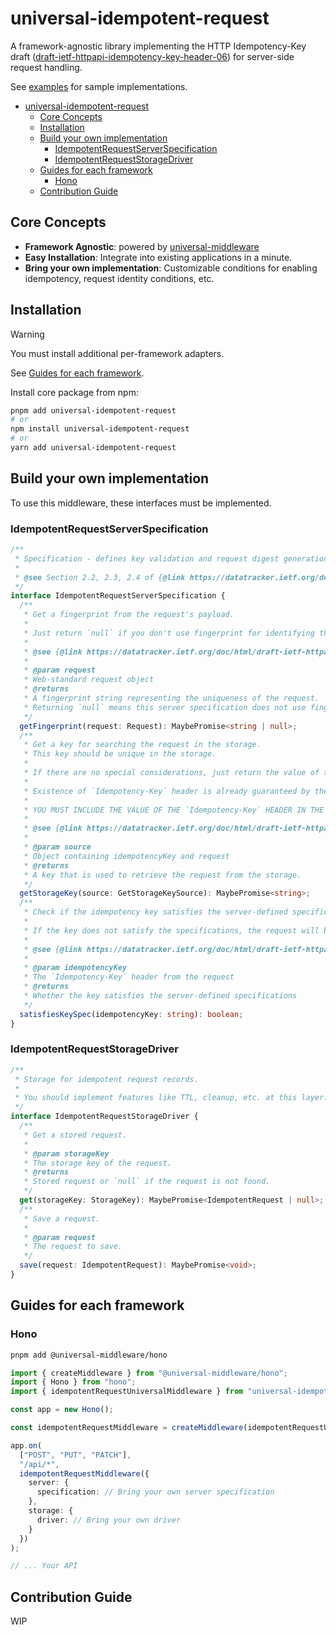 # universal-idempotent-request

A framework-agnostic library implementing the HTTP Idempotency-Key draft ([draft-ietf-httpapi-idempotency-key-header-06](https://datatracker.ietf.org/doc/html/draft-ietf-httpapi-idempotency-key-header-06)) for server-side request handling.

See [examples](./examples) for sample implementations.

<!-- TOC -->

- [universal-idempotent-request](#universal-idempotent-request)
  - [Core Concepts](#core-concepts)
  - [Installation](#installation)
  - [Build your own implementation](#build-your-own-implementation)
    - [IdempotentRequestServerSpecification](#idempotentrequestserverspecification)
    - [IdempotentRequestStorageDriver](#idempotentrequeststoragedriver)
  - [Guides for each framework](#guides-for-each-framework)
    - [Hono](#hono)
  - [Contribution Guide](#contribution-guide)

<!-- /TOC -->
<!-- /TOC -->
<!-- /TOC -->

## Core Concepts

- **Framework Agnostic**: powered by [universal-middleware](https://github.com/magne4000/universal-middleware)
- **Easy Installation**: Integrate into existing applications in a minute.
- **Bring your own implementation**: Customizable conditions for enabling idempotency, request identity conditions, etc.

## Installation

> [!WARNING]
> You must install additional per-framework adapters.
>
> See [Guides for each framework](#guides-for-each-framework).

Install core package from npm:

```bash
pnpm add universal-idempotent-request
# or
npm install universal-idempotent-request
# or
yarn add universal-idempotent-request
```

## Build your own implementation

To use this middleware, these interfaces must be implemented.

### IdempotentRequestServerSpecification

```ts
/**
 * Specification - defines key validation and request digest generation.
 *
 * @see Section 2.2, 2.3, 2.4 of {@link https://datatracker.ietf.org/doc/html/draft-ietf-httpapi-idempotency-key-header-06#section-2}
 */
interface IdempotentRequestServerSpecification {
  /**
   * Get a fingerprint from the request's payload.
   *
   * Just return `null` if you don't use fingerprint for identifying the request.
   *
   * @see {@link https://datatracker.ietf.org/doc/html/draft-ietf-httpapi-idempotency-key-header-06#section-2.4 Idempotency Fingerprint}
   *
   * @param request
   * Web-standard request object
   * @returns
   * A fingerprint string representing the uniqueness of the request.
   * Returning `null` means this server specification does not use fingerprint.
   */
  getFingerprint(request: Request): MaybePromise<string | null>;
  /**
   * Get a key for searching the request in the storage.
   * This key should be unique in the storage.
   *
   * If there are no special considerations, just return the value of the `Idempotency-Key` header.
   *
   * Existence of `Idempotency-Key` header is already guaranteed by the middleware.
   *
   * YOU MUST INCLUDE THE VALUE OF THE `Idempotency-Key` HEADER IN THE STORAGE KEY.
   *
   * @see {@link https://datatracker.ietf.org/doc/html/draft-ietf-httpapi-idempotency-key-header-06#section-5 Security Considerations}
   *
   * @param source
   * Object containing idempotencyKey and request
   * @returns
   * A key that is used to retrieve the request from the storage.
   */
  getStorageKey(source: GetStorageKeySource): MaybePromise<string>;
  /**
   * Check if the idempotency key satisfies the server-defined specifications
   *
   * If the key does not satisfy the specifications, the request will be processed without idempotency.
   *
   * @see {@link https://datatracker.ietf.org/doc/html/draft-ietf-httpapi-idempotency-key-header-06#section-2.5.2 Responsibilities - Resource}
   *
   * @param idempotencyKey
   * The `Idempotency-Key` header from the request
   * @returns
   * Whether the key satisfies the server-defined specifications
   */
  satisfiesKeySpec(idempotencyKey: string): boolean;
}
```

### IdempotentRequestStorageDriver

```ts
/**
 * Storage for idempotent request records.
 *
 * You should implement features like TTL, cleanup, etc. at this layer.
 */
interface IdempotentRequestStorageDriver {
  /**
   * Get a stored request.
   *
   * @param storageKey
   * The storage key of the request.
   * @returns
   * Stored request or `null` if the request is not found.
   */
  get(storageKey: StorageKey): MaybePromise<IdempotentRequest | null>;
  /**
   * Save a request.
   *
   * @param request
   * The request to save.
   */
  save(request: IdempotentRequest): MaybePromise<void>;
}
```

## Guides for each framework

### Hono

```bash
pnpm add @universal-middleware/hono
```

```ts
import { createMiddleware } from "@universal-middleware/hono";
import { Hono } from "hono";
import { idempotentRequestUniversalMiddleware } from "universal-idempotent-request";

const app = new Hono();

const idempotentRequestMiddleware = createMiddleware(idempotentRequestUniversalMiddleware)

app.on(
  ["POST", "PUT", "PATCH"],
  "/api/*",
  idempotentRequestMiddleware({
    server: {
      specification: // Bring your own server specification
    },
    storage: {
      driver: // Bring your own driver
    }
  })
);

// ... Your API
```

## Contribution Guide

WIP
